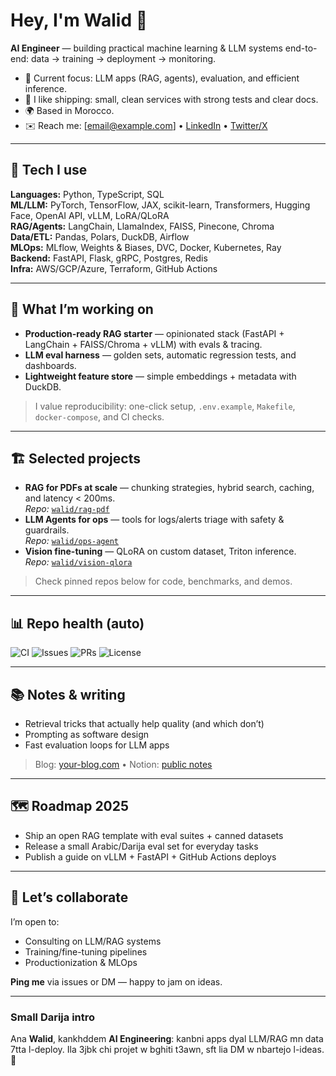 # Hey, I'm Walid 👋

**AI Engineer** — building practical machine learning & LLM systems end-to-end: data → training → deployment → monitoring.

- 🔭 Current focus: LLM apps (RAG, agents), evaluation, and efficient inference.
- 🧱 I like shipping: small, clean services with strong tests and clear docs.
- 🌍 Based in Morocco.
- ✉️ Reach me: [email@example.com] • [LinkedIn](https://www.linkedin.com/in/your-link) • [Twitter/X](https://x.com/your-handle)

---

## 🔧 Tech I use
**Languages:** Python, TypeScript, SQL  
**ML/LLM:** PyTorch, TensorFlow, JAX, scikit-learn, Transformers, Hugging Face, OpenAI API, vLLM, LoRA/QLoRA  
**RAG/Agents:** LangChain, LlamaIndex, FAISS, Pinecone, Chroma  
**Data/ETL:** Pandas, Polars, DuckDB, Airflow  
**MLOps:** MLflow, Weights & Biases, DVC, Docker, Kubernetes, Ray  
**Backend:** FastAPI, Flask, gRPC, Postgres, Redis  
**Infra:** AWS/GCP/Azure, Terraform, GitHub Actions

---

## 🧪 What I’m working on
- **Production-ready RAG starter** — opinionated stack (FastAPI + LangChain + FAISS/Chroma + vLLM) with evals & tracing.  
- **LLM eval harness** — golden sets, automatic regression tests, and dashboards.  
- **Lightweight feature store** — simple embeddings + metadata with DuckDB.

> I value reproducibility: one-click setup, `.env.example`, `Makefile`, `docker-compose`, and CI checks.

---

## 🏗️ Selected projects
- **RAG for PDFs at scale** — chunking strategies, hybrid search, caching, and latency < 200ms.  
  _Repo:_ [`walid/rag-pdf`](https://github.com/your-username/rag-pdf)
- **LLM Agents for ops** — tools for logs/alerts triage with safety & guardrails.  
  _Repo:_ [`walid/ops-agent`](https://github.com/your-username/ops-agent)
- **Vision fine-tuning** — QLoRA on custom dataset, Triton inference.  
  _Repo:_ [`walid/vision-qlora`](https://github.com/your-username/vision-qlora)

> Check pinned repos below for code, benchmarks, and demos.

---

## 📊 Repo health (auto)
![CI](https://img.shields.io/github/actions/workflow/status/your-username/your-repo/ci.yml?label=CI)
![Issues](https://img.shields.io/github/issues/your-username/your-repo)
![PRs](https://img.shields.io/github/issues-pr/your-username/your-repo)
![License](https://img.shields.io/github/license/your-username/your-repo)

---

## 📚 Notes & writing
- Retrieval tricks that actually help quality (and which don’t)  
- Prompting as software design  
- Fast evaluation loops for LLM apps

> Blog: [your-blog.com](https://your-blog.com) • Notion: [public notes](https://notion.so/your-space)

---

## 🗺️ Roadmap 2025
- Ship an open RAG template with eval suites + canned datasets  
- Release a small Arabic/Darija eval set for everyday tasks  
- Publish a guide on vLLM + FastAPI + GitHub Actions deploys

---

## 🤝 Let’s collaborate
I’m open to:
- Consulting on LLM/RAG systems
- Training/fine-tuning pipelines
- Productionization & MLOps

**Ping me** via issues or DM — happy to jam on ideas.

---

### Small Darija intro
Ana **Walid**, kankhddem **AI Engineering**: kanbni apps dyal LLM/RAG mn data 7tta l-deploy. Ila 3jbk chi projet w bghiti t3awn, sft lia DM w nbartejo l-ideas. 🚀
